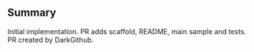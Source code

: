 ## Summary

Initial implementation.
PR adds scaffold, README, main sample and tests.
PR created by DarkGithub.

